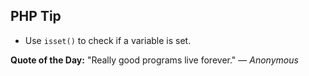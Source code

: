 ## PHP Tip
- Use `isset()` to check if a variable is set.  

**Quote of the Day:** "Really good programs live forever." — *Anonymous*  
